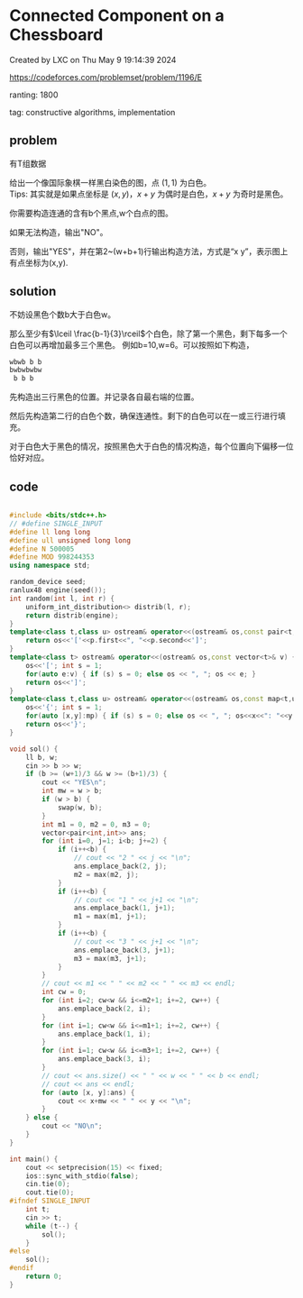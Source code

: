# Connected Component on a Chessboard

Created by LXC on Thu May  9 19:14:39 2024

https://codeforces.com/problemset/problem/1196/E

ranting: 1800

tag: constructive algorithms, implementation

## problem

有T组数据

给出一个像国际象棋一样黑白染色的图，点 $(1,1)$ 为白色。  
Tips: 其实就是如果点坐标是 $(x,y)$，$x+y$ 为偶时是白色，$x+y$ 为奇时是黑色。

你需要构造连通的含有b个黑点,w个白点的图。

如果无法构造，输出"NO"。

否则，输出"YES"，并在第2~(w+b+1)行输出构造方法，方式是“x y”，表示图上有点坐标为(x,y).

## solution

不妨设黑色个数b大于白色w。

那么至少有$\lceil \frac{b-1}{3}\rceil$个白色，除了第一个黑色，剩下每多一个白色可以再增加最多三个黑色。
例如b=10,w=6。可以按照如下构造，
``` txt
wbwb b b
bwbwbwbw
 b b b 
```
先构造出三行黑色的位置。并记录各自最右端的位置。

然后先构造第二行的白色个数，确保连通性。剩下的白色可以在一或三行进行填充。

对于白色大于黑色的情况，按照黑色大于白色的情况构造，每个位置向下偏移一位恰好对应。

## code

``` cpp

#include <bits/stdc++.h>
// #define SINGLE_INPUT
#define ll long long
#define ull unsigned long long
#define N 500005
#define MOD 998244353
using namespace std;

random_device seed;
ranlux48 engine(seed());
int random(int l, int r) {
    uniform_int_distribution<> distrib(l, r);
    return distrib(engine);
}
template<class t,class u> ostream& operator<<(ostream& os,const pair<t,u>& p) {
    return os<<'['<<p.first<<", "<<p.second<<']';
}
template<class t> ostream& operator<<(ostream& os,const vector<t>& v) {
    os<<'['; int s = 1;
    for(auto e:v) { if (s) s = 0; else os << ", "; os << e; }
    return os<<']';
}
template<class t,class u> ostream& operator<<(ostream& os,const map<t,u>& mp){
    os<<'{'; int s = 1;
    for(auto [x,y]:mp) { if (s) s = 0; else os << ", "; os<<x<<": "<<y; }
    return os<<'}';
}

void sol() {
    ll b, w;
    cin >> b >> w;
    if (b >= (w+1)/3 && w >= (b+1)/3) {
        cout << "YES\n";
        int mw = w > b;
        if (w > b) {
            swap(w, b);
        }
        int m1 = 0, m2 = 0, m3 = 0;
        vector<pair<int,int>> ans;
        for (int i=0, j=1; i<b; j+=2) {
            if (i++<b) {
                // cout << "2 " << j << "\n";
                ans.emplace_back(2, j);
                m2 = max(m2, j);
            }
            if (i++<b) {
                // cout << "1 " << j+1 << "\n";
                ans.emplace_back(1, j+1);
                m1 = max(m1, j+1);
            }
            if (i++<b) {
                // cout << "3 " << j+1 << "\n";
                ans.emplace_back(3, j+1);
                m3 = max(m3, j+1);
            }
        }
        // cout << m1 << " " << m2 << " " << m3 << endl;
        int cw = 0;
        for (int i=2; cw<w && i<=m2+1; i+=2, cw++) {
            ans.emplace_back(2, i);
        }
        for (int i=1; cw<w && i<=m1+1; i+=2, cw++) {
            ans.emplace_back(1, i);
        }
        for (int i=1; cw<w && i<=m3+1; i+=2, cw++) {
            ans.emplace_back(3, i);
        }
        // cout << ans.size() << " " << w << " " << b << endl;
        // cout << ans << endl;
        for (auto [x, y]:ans) {
            cout << x+mw << " " << y << "\n";
        }
    } else {
        cout << "NO\n";
    }
}

int main() {
    cout << setprecision(15) << fixed;
    ios::sync_with_stdio(false);
    cin.tie(0);
    cout.tie(0);
#ifndef SINGLE_INPUT
    int t;
    cin >> t;
    while (t--) {
        sol();
    }
#else
    sol();
#endif
    return 0;
}

```
